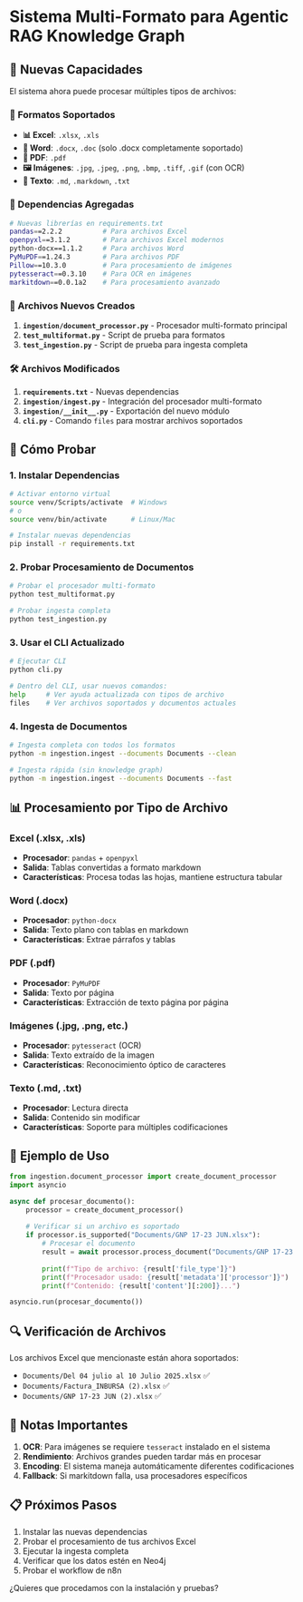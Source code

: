 # Sistema Multi-Formato para Agentic RAG Knowledge Graph

## 🎯 Nuevas Capacidades

El sistema ahora puede procesar múltiples tipos de archivos:

### 📁 Formatos Soportados

- **📊 Excel**: `.xlsx`, `.xls`
- **📄 Word**: `.docx`, `.doc` (solo .docx completamente soportado)
- **📑 PDF**: `.pdf`
- **🖼️ Imágenes**: `.jpg`, `.jpeg`, `.png`, `.bmp`, `.tiff`, `.gif` (con OCR)
- **📝 Texto**: `.md`, `.markdown`, `.txt`

### 🔧 Dependencias Agregadas

```bash
# Nuevas librerías en requirements.txt
pandas==2.2.2          # Para archivos Excel
openpyxl==3.1.2        # Para archivos Excel modernos
python-docx==1.1.2     # Para archivos Word
PyMuPDF==1.24.3        # Para archivos PDF
Pillow==10.3.0         # Para procesamiento de imágenes
pytesseract==0.3.10    # Para OCR en imágenes
markitdown==0.0.1a2    # Para procesamiento avanzado
```

### 🚀 Archivos Nuevos Creados

1. **`ingestion/document_processor.py`** - Procesador multi-formato principal
2. **`test_multiformat.py`** - Script de prueba para formatos
3. **`test_ingestion.py`** - Script de prueba para ingesta completa

### 🛠️ Archivos Modificados

1. **`requirements.txt`** - Nuevas dependencias
2. **`ingestion/ingest.py`** - Integración del procesador multi-formato
3. **`ingestion/__init__.py`** - Exportación del nuevo módulo
4. **`cli.py`** - Comando `files` para mostrar archivos soportados

## 🧪 Cómo Probar

### 1. Instalar Dependencias

```bash
# Activar entorno virtual
source venv/Scripts/activate  # Windows
# o
source venv/bin/activate      # Linux/Mac

# Instalar nuevas dependencias
pip install -r requirements.txt
```

### 2. Probar Procesamiento de Documentos

```bash
# Probar el procesador multi-formato
python test_multiformat.py

# Probar ingesta completa
python test_ingestion.py
```

### 3. Usar el CLI Actualizado

```bash
# Ejecutar CLI
python cli.py

# Dentro del CLI, usar nuevos comandos:
help     # Ver ayuda actualizada con tipos de archivo
files    # Ver archivos soportados y documentos actuales
```

### 4. Ingesta de Documentos

```bash
# Ingesta completa con todos los formatos
python -m ingestion.ingest --documents Documents --clean

# Ingesta rápida (sin knowledge graph)
python -m ingestion.ingest --documents Documents --fast
```

## 📊 Procesamiento por Tipo de Archivo

### Excel (.xlsx, .xls)
- **Procesador**: `pandas` + `openpyxl`
- **Salida**: Tablas convertidas a formato markdown
- **Características**: Procesa todas las hojas, mantiene estructura tabular

### Word (.docx)
- **Procesador**: `python-docx`
- **Salida**: Texto plano con tablas en markdown
- **Características**: Extrae párrafos y tablas

### PDF (.pdf)
- **Procesador**: `PyMuPDF`
- **Salida**: Texto por página
- **Características**: Extracción de texto página por página

### Imágenes (.jpg, .png, etc.)
- **Procesador**: `pytesseract` (OCR)
- **Salida**: Texto extraído de la imagen
- **Características**: Reconocimiento óptico de caracteres

### Texto (.md, .txt)
- **Procesador**: Lectura directa
- **Salida**: Contenido sin modificar
- **Características**: Soporte para múltiples codificaciones

## 🎯 Ejemplo de Uso

```python
from ingestion.document_processor import create_document_processor
import asyncio

async def procesar_documento():
    processor = create_document_processor()
    
    # Verificar si un archivo es soportado
    if processor.is_supported("Documents/GNP 17-23 JUN.xlsx"):
        # Procesar el documento
        result = await processor.process_document("Documents/GNP 17-23 JUN.xlsx")
        
        print(f"Tipo de archivo: {result['file_type']}")
        print(f"Procesador usado: {result['metadata']['processor']}")
        print(f"Contenido: {result['content'][:200]}...")

asyncio.run(procesar_documento())
```

## 🔍 Verificación de Archivos

Los archivos Excel que mencionaste están ahora soportados:
- `Documents/Del 04 julio al 10 Julio 2025.xlsx` ✅
- `Documents/Factura_INBURSA (2).xlsx` ✅
- `Documents/GNP 17-23 JUN (2).xlsx` ✅

## 🚨 Notas Importantes

1. **OCR**: Para imágenes se requiere `tesseract` instalado en el sistema
2. **Rendimiento**: Archivos grandes pueden tardar más en procesar
3. **Encoding**: El sistema maneja automáticamente diferentes codificaciones
4. **Fallback**: Si markitdown falla, usa procesadores específicos

## 📋 Próximos Pasos

1. Instalar las nuevas dependencias
2. Probar el procesamiento de tus archivos Excel
3. Ejecutar la ingesta completa
4. Verificar que los datos estén en Neo4j
5. Probar el workflow de n8n

¿Quieres que procedamos con la instalación y pruebas?